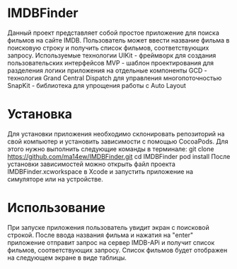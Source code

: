 # IMDBFinder
Данный проект представляет собой простое приложение для поиска фильмов на сайте IMDB. Пользователь может ввести название фильма в поисковую строку и получить список фильмов, соответствующих запросу.
Используемые технологии
UIKit - фреймворк для создания пользовательских интерфейсов
MVP - шаблон проектирования для разделения логики приложения на отдельные компоненты
GCD - технология Grand Central Dispatch для управления многопоточностью
SnapKit - библиотека для упрощения работы с Auto Layout
# Установка
Для установки приложения необходимо склонировать репозиторий на свой компьютер и установить зависимости с помощью CocoaPods. Для этого нужно выполнить следующие команды в терминале:
git clone https://github.com/ma14ew/IMDBFinder.git
cd IMDBFinder
pod install
После установки зависимостей можно открыть файл проекта IMDBFinder.xcworkspace в Xcode и запустить приложение на симуляторе или на устройстве.
# Использование
При запуске приложения пользователь увидит экран с поисковой строкой. После ввода названия фильма и нажатия на "enter" приложение отправит запрос на сервер IMDB-APi и получит список фильмов, соответствующих запросу. Список фильмов будет отображен на следующем экране в виде таблицы.
